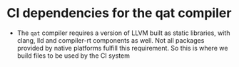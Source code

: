 # CI dependencies for the qat compiler

- The `qat` compiler requires a version of LLVM built as static libraries, with clang, lld and compiler-rt components as well. Not all packages provided by native platforms fulfill this requirement. So this is where we build files to be used by the CI system
